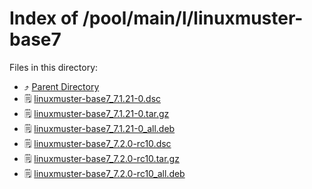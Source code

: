 
# Index of /pool/main/l/linuxmuster-base7
Files in this directory:
- ⤴ [Parent Directory](../)
- 🗒 [linuxmuster-base7_7.1.21-0.dsc](linuxmuster-base7_7.1.21-0.dsc)
- 🗒 [linuxmuster-base7_7.1.21-0.tar.gz](linuxmuster-base7_7.1.21-0.tar.gz)
- 🗒 [linuxmuster-base7_7.1.21-0_all.deb](linuxmuster-base7_7.1.21-0_all.deb)
- 🗒 [linuxmuster-base7_7.2.0-rc10.dsc](linuxmuster-base7_7.2.0-rc10.dsc)
- 🗒 [linuxmuster-base7_7.2.0-rc10.tar.gz](linuxmuster-base7_7.2.0-rc10.tar.gz)
- 🗒 [linuxmuster-base7_7.2.0-rc10_all.deb](linuxmuster-base7_7.2.0-rc10_all.deb)
